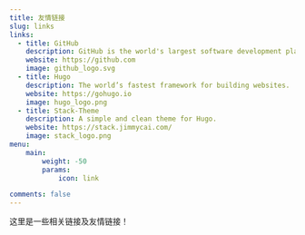 ```yaml
---
title: 友情链接
slug: links
links:
  - title: GitHub
    description: GitHub is the world's largest software development platform.
    website: https://github.com
    image: github_logo.svg
  - title: Hugo
    description: The world’s fastest framework for building websites.
    website: https://gohugo.io
    image: hugo_logo.png
  - title: Stack-Theme
    description: A simple and clean theme for Hugo.
    website: https://stack.jimmycai.com/
    image: stack_logo.png
menu:
    main: 
        weight: -50
        params:
            icon: link

comments: false
---
```


这里是一些相关链接及友情链接！